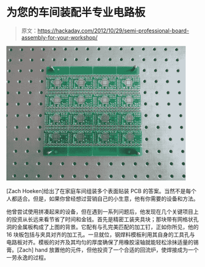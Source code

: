 # 为您的车间装配半专业电路板

> 原文：<https://hackaday.com/2012/10/29/semi-professional-board-assembly-for-your-workshop/>

![](img/1f1ba4e5ac22110467d7a7287da1d1f9.png "semi-professional-assemly-in-the-workshop")

[Zach Hoeken]给出了在家庭车间组装多个表面贴装 PCB 的答案。当然不是每个人都适合。但是，如果你曾经想过营销自己的小生意，他有你需要的设备和方法。

他曾尝试使用拼凑起来的设备，但在遇到一系列问题后，他发现在几个关键项目上的投资从长远来看节省了时间和金钱。首先是精密工装夹具块；那块带有网格状孔洞的金属板构成了上图的背景。它配有与孔完美匹配的加工钉，正如你所见，他的 16 块板包括与夹具对齐的加工孔。一旦就位，钢焊料模板利用其自身的工具孔与电路板对齐。模板的对齐及其均匀的厚度确保了用橡胶滚轴就能轻松涂抹适量的锡膏。[Zach] hand 放置他的元件，但他投资了一个合适的回流炉，使焊接成为一个一劳永逸的过程。